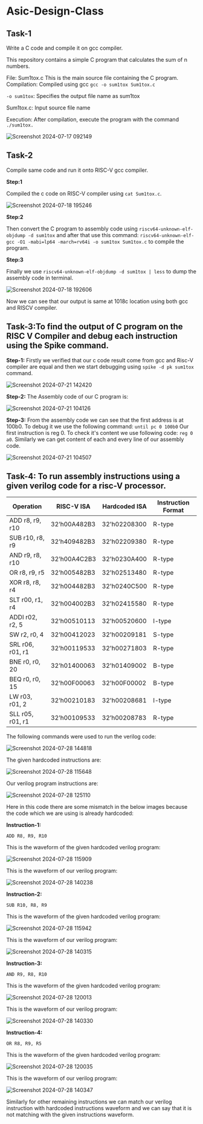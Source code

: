 # Asic-Design-Class
## Task-1

Write a C code and compile it on gcc compiler.

This repository contains a simple C program that calculates the sum of n numbers.

File: Sum1tox.c
This is the main source file containing the C program.
Compilation: Compiled using gcc
`gcc -o sum1tox Sum1tox.c`

`-o sum1tox`: Specifies the output file name as sum1tox

Sum1tox.c: Input source file name

Execution: After compilation, execute the program with the command `./sum1tox.`


![Screenshot 2024-07-17 092149](https://github.com/user-attachments/assets/af84717b-b0c1-4f8a-9d30-8d80195b5b6d)

## Task-2

Compile same code and run it onto RISC-V gcc compiler.

**Step:1**

Compiled the c code on RISC-V compiler using `cat Sum1tox.c`. 

![Screenshot 2024-07-18 195246](https://github.com/user-attachments/assets/6899beb4-d383-4b27-a502-3cd120e7b846)

**Step:2**

Then convert the C program to assembly code using `riscv64-unknown-elf-objdump -d sum1tox`
and after that use this command: `riscv64-unknown-elf-gcc -O1 -mabi=lp64 -march=rv64i -o sum1tox Sum1tox.c` to compile the program.

**Step:3**

Finally we use  `riscv64-unknown-elf-objdump -d sum1tox | less` to dump the assembly code in terminal.

![Screenshot 2024-07-18 192606](https://github.com/user-attachments/assets/94ad7db1-6a88-4d29-9afa-be0ba5166ffe)

Now we can see that our output is same at 1018c location using both gcc and RISCV compiler.


## Task-3:To find the output of C program on the RISC V Compiler and debug each instruction using the Spike command.

**Step-1:** Firstly we verified that our c code result come from gcc and Risc-V compiler are equal and then we start debugging using `spike -d pk sum1tox` command.

![Screenshot 2024-07-21 142420](https://github.com/user-attachments/assets/d04d0992-002d-437e-98b4-f4af68473c0d)

**Step-2:** The Assembly code of our C program is:

![Screenshot 2024-07-21 104126](https://github.com/user-attachments/assets/832f190c-048a-46c8-91a8-3fc81b4e1869)



**Step-3:** From the assembly code we can see that the first address is at 100b0. To debug it we use the following command: `until pc 0 100b0`
Our first instruction is reg 0. To check it's content we use following code: `reg 0 a0`. Similarly we can get content of each and every line of our assembly code.

![Screenshot 2024-07-21 104507](https://github.com/user-attachments/assets/389df2cf-23ac-42f1-8ee6-cf2b2b22f17a)

## Task-4: To run assembly instructions using a given verilog code for a risc-V processor.


| Operation         | RISC-V ISA      | Hardcoded ISA   | Instruction Format |
|-------------------|-----------------|-----------------|---------------------|
| ADD r8, r9, r10   | 32’h00A482B3    | 32'h02208300    | R-type              |
| SUB r10, r8, r9   | 32’h409482B3    | 32'h02209380    | R-type              |
| AND r9, r8, r10   | 32’h00A4C2B3    | 32'h0230A400    | R-type              |
| OR r8, r9, r5     | 32’h005482B3    | 32'h02513480    | R-type              |
| XOR r8, r8, r4    | 32’h004482B3    | 32'h0240C500    | R-type              |
| SLT r00, r1, r4   | 32’h004002B3    | 32'h02415580    | R-type              |
| ADDI r02, r2, 5   | 32’h00510113    | 32'h00520600    | I-type              |
| SW r2, r0, 4      | 32’h00412023    | 32'h00209181    | S-type              |
| SRL r06, r01, r1  | 32’h00119533    | 32'h00271803    | R-type              |
| BNE r0, r0, 20    | 32’h01400063    | 32'h01409002    | B-type              |
| BEQ r0, r0, 15    | 32’h00F00063    | 32'h00F00002    | B-type              |
| LW r03, r01, 2    | 32’h00210183    | 32'h00208681    | I-type              |
| SLL r05, r01, r1  | 32’h00109533    | 32’h00208783    | R-type              |

The following commands were used to run the verilog code:

![Screenshot 2024-07-28 144818](https://github.com/user-attachments/assets/60344dc3-8cee-4b74-9d50-9fba65bd99e1)

The given hardcoded instructions are:

![Screenshot 2024-07-28 115648](https://github.com/user-attachments/assets/2984cac6-79ba-4429-a171-baa32e2f4117)

Our verilog program instructions are:

![Screenshot 2024-07-28 125110](https://github.com/user-attachments/assets/a5c481a8-89f9-4d21-83bd-02b378466c7e)


Here in this code there are some mismatch in the below images because the code which we are using is already hardcoded:

**Instruction-1:**

`ADD R8, R9, R10`

This is the waveform of the given hardcoded verilog program:

![Screenshot 2024-07-28 115909](https://github.com/user-attachments/assets/a25b54d1-dc1d-4d60-8591-835493c83d55)

This is the waveform of our verilog program:

![Screenshot 2024-07-28 140238](https://github.com/user-attachments/assets/b3905a23-b725-4876-af62-8a26068ca64e)

**Instruction-2:**

`SUB R10, R8, R9`

This is the waveform of the given hardcoded verilog program:

![Screenshot 2024-07-28 115942](https://github.com/user-attachments/assets/3adb8b54-269f-4fae-a213-16f37cd9f701)

This is the waveform of our verilog program:

![Screenshot 2024-07-28 140315](https://github.com/user-attachments/assets/fbe28a5c-a1d7-471e-a477-2dd75a885a2d)

**Instruction-3:**

`AND R9, R8, R10`

 This is the waveform of the given hardcoded verilog program:

 ![Screenshot 2024-07-28 120013](https://github.com/user-attachments/assets/a7426e2c-fc90-4047-ad83-e081414119ec)

 This is the waveform of our verilog program:

 ![Screenshot 2024-07-28 140330](https://github.com/user-attachments/assets/fcbfebaa-0100-4f14-9a92-1c55127a898b)

 **Instruction-4:**

 `OR R8, R9, R5`

  This is the waveform of the given hardcoded verilog program:

  ![Screenshot 2024-07-28 120035](https://github.com/user-attachments/assets/80f8c2a2-03b9-4c4b-8bd5-49101ffaaad3)

  This is the waveform of our verilog program:

  ![Screenshot 2024-07-28 140347](https://github.com/user-attachments/assets/4f63a635-3a6d-4f5f-909c-483181f553b3)

Similarly for other remaining instructions we can match our verilog instruction with hardcoded instructions waveform and we can say that it is not matching with the given instructions waveform.




 





